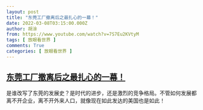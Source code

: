 ```yaml
---
layout: post
title: "东莞工厂撤离后之最扎心的一幕！"
date: 2022-03-08T03:15:00.000Z
author: 胡涂
from: https://www.youtube.com/watch?v=7S7Eu2KVtyM
tags: [ 放眼看世界 ]
comments: True
categories: [ 放眼看世界 ]
---
```

<!--1646709300000-->
[东莞工厂撤离后之最扎心的一幕！](https://www.youtube.com/watch?v=7S7Eu2KVtyM)
------

<div>
是谁改写了东莞的发展史？是时代的进步，还是激烈的竞争格局。不管如何发展都离不开企业，离不开外来人口，就像现在如此发达的美国也是如此！
</div>
